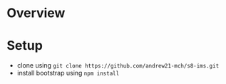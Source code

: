# Overview
# Setup

- clone using `git clone https://github.com/andrew21-mch/s8-ims.git`
- install bootstrap using `npm install`
